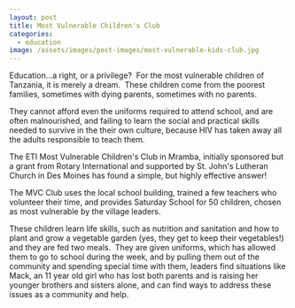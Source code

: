 ```yaml
---
layout: post
title: Most Vulnerable Children's Club
categories:
  - education
image: /assets/images/post-images/most-vulnerable-kids-club.jpg
---
```


Education…a right, or a privilege?  For the most vulnerable children of Tanzania, it is merely a dream.  These children come from the poorest families, sometimes with dying parents, sometimes with no parents.

They cannot afford even the uniforms required to attend school, and are often malnourished, and failing to learn the social and practical skills needed to survive in the their own culture, because HIV has taken away all the adults responsible to teach them.

The ETI Most Vulnerable Children's Club in Mramba, initially sponsored but a grant from Rotary International and supported by St. John's Lutheran Church in Des Moines has found a simple, but highly effective answer!

The MVC Club uses the local school building, trained a few teachers who volunteer their time, and provides Saturday School for 50 children, chosen as most vulnerable by the village leaders.

These children learn life skills, such as nutrition and sanitation and how to plant and grow a vegetable garden (yes, they get to keep their vegetables!) and they are fed two meals.  They are given uniforms, which has allowed them to go to school during the week, and by pulling them out of the community and spending special time with them, leaders find situations like Mack, an 11 year old girl who has lost both parents and is raising her younger brothers and sisters alone, and can find ways to address these issues as a community and help.